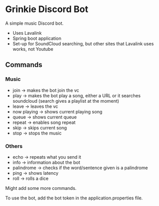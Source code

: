 # Grinkie Discord Bot #
A simple music Discord bot.
- Uses Lavalink
- Spring boot application
- Set-up for SoundCloud searching, but other sites that Lavalink uses works, not Youtube

## Commands ##
### Music
- join -> makes the bot join the vc
- play -> makes the bot play a song, either a URL or it searches soundcloud (search gives a playlist at the moment)
- leave -> leaves the vc
- now playing -> shows current playing song
- queue -> shows current queue
- repeat -> enables song repeat
- skip -> skips current song
- stop -> stops the music
### Others
- echo -> repeats what you send it
- info -> information about the bot
- palindrome -> checks if the word/sentence given is a palindrome
- ping -> shows latency
- roll -> rolls a dice

Might add some more commands.

To use the bot, add the bot token in the application.properties file.
